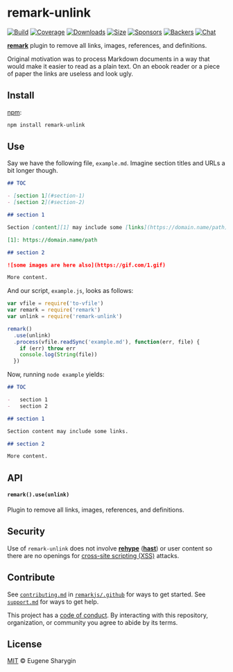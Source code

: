 # remark-unlink

[![Build][build-badge]][build]
[![Coverage][coverage-badge]][coverage]
[![Downloads][downloads-badge]][downloads]
[![Size][size-badge]][size]
[![Sponsors][sponsors-badge]][collective]
[![Backers][backers-badge]][collective]
[![Chat][chat-badge]][chat]

[**remark**][remark] plugin to remove all links, images, references, and
definitions.

Original motivation was to process Markdown documents in a way that would make
it easier to read as a plain text.
On an ebook reader or a piece of paper the links are useless and look ugly.

## Install

[npm][]:

```sh
npm install remark-unlink
```

## Use

Say we have the following file, `example.md`.
Imagine section titles and URLs a bit longer though.

```markdown
## TOC

- [section 1](#section-1)
- [section 2](#section-2)

## section 1

Section [content][1] may include some [links](https://domain.name/path).

[1]: https://domain.name/path

## section 2

![some images are here also](https://gif.com/1.gif)

More content.
```

And our script, `example.js`, looks as follows:

```js
var vfile = require('to-vfile')
var remark = require('remark')
var unlink = require('remark-unlink')

remark()
  .use(unlink)
  .process(vfile.readSync('example.md'), function(err, file) {
    if (err) throw err
    console.log(String(file))
  })
```

Now, running `node example` yields:

```markdown
## TOC

-   section 1
-   section 2

## section 1

Section content may include some links.

## section 2

More content.
```

## API

#### `remark().use(unlink)`

Plugin to remove all links, images, references, and definitions.

## Security

Use of `remark-unlink` does not involve [**rehype**][rehype] ([**hast**][hast])
or user content so there are no openings for [cross-site scripting (XSS)][xss]
attacks.

## Contribute

See [`contributing.md`][contributing] in [`remarkjs/.github`][health] for ways
to get started.
See [`support.md`][support] for ways to get help.

This project has a [code of conduct][coc].
By interacting with this repository, organization, or community you agree to
abide by its terms.

## License

[MIT][license] © Eugene Sharygin

[build-badge]: https://img.shields.io/travis/remarkjs/remark-unlink/master.svg

[build]: https://travis-ci.org/remarkjs/remark-unlink

[coverage-badge]: https://img.shields.io/codecov/c/github/remarkjs/remark-unlink.svg

[coverage]: https://codecov.io/github/remarkjs/remark-unlink

[downloads-badge]: https://img.shields.io/npm/dm/remark-unlink.svg

[downloads]: https://www.npmjs.com/package/remark-unlink

[size-badge]: https://img.shields.io/bundlephobia/minzip/remark-unlink.svg

[size]: https://bundlephobia.com/result?p=remark-unlink

[sponsors-badge]: https://opencollective.com/unified/sponsors/badge.svg

[backers-badge]: https://opencollective.com/unified/backers/badge.svg

[collective]: https://opencollective.com/unified

[chat-badge]: https://img.shields.io/badge/chat-spectrum-7b16ff.svg

[chat]: https://spectrum.chat/unified/remark

[npm]: https://docs.npmjs.com/cli/install

[health]: https://github.com/remarkjs/.github

[contributing]: https://github.com/remarkjs/.github/blob/master/contributing.md

[support]: https://github.com/remarkjs/.github/blob/master/support.md

[coc]: https://github.com/remarkjs/.github/blob/master/code-of-conduct.md

[license]: license

[remark]: https://github.com/remarkjs/remark

[xss]: https://en.wikipedia.org/wiki/Cross-site_scripting

[rehype]: https://github.com/rehypejs/rehype

[hast]: https://github.com/syntax-tree/hast

